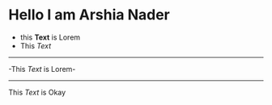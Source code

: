 # Hello I am Arshia Nader

- this **Text** is Lorem
- This _Text_
- ---
-This *Text* is Lorem-

___
This *Text* is Okay

